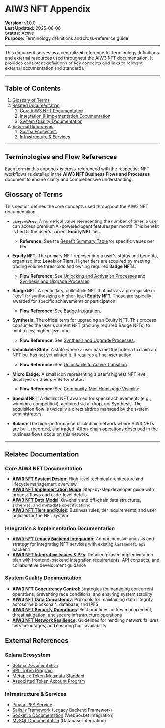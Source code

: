 # AIW3 NFT Appendix

<!-- Document Metadata -->
**Version:** v1.0.0  
**Last Updated:** 2025-08-06  
**Status:** Active  
**Purpose:** Terminology definitions and cross-reference guide

---

This document serves as a centralized reference for terminology definitions and external resources used throughout the AIW3 NFT documentation. It provides consistent definitions of key concepts and links to relevant external documentation and standards.

---

## Table of Contents

1.  [Glossary of Terms](#glossary-of-terms)
2.  [Related Documentation](#related-documentation)
    1.  [Core AIW3 NFT Documentation](#core-aiw3-nft-documentation)
    2.  [Integration & Implementation Documentation](#integration--implementation-documentation)
    3.  [System Quality Documentation](#system-quality-documentation)
3.  [External References](#external-references)
    1.  [Solana Ecosystem](#solana-ecosystem)
    2.  [Infrastructure & Services](#infrastructure--services)

---

## Terminologies and Flow References

Each term in this appendix is cross-referenced with the respective NFT workflows as detailed in the **AIW3 NFT Business Flows and Processes** document to ensure clarity and comprehensive understanding.

## Glossary of Terms

This section defines the core concepts used throughout the AIW3 NFT documentation.

-   **`aiagentUses`**: A numerical value representing the number of times a user can access premium AI-powered agent features per month. This benefit is tied to the user's current **Equity NFT** tier.
    -   **Reference:** See the [Benefit Summary Table](./AIW3-NFT-Tiers-and-Rules.md#benefit-summary-table) for specific values per tier.

-   **Equity NFT:** The primary NFT representing a user's status and benefits, organized into **Levels** or **Tiers**. Higher tiers are acquired by meeting trading volume thresholds and owning required **Badge NFTs**.
    -   **Flow Reference:** See [Unlocking and Activation Processes](./AIW3-NFT-Business-Flows-and-Processes.md#unlocking-and-activation-processes) and [Synthesis and Upgrade Processes](./AIW3-NFT-Business-Flows-and-Processes.md#synthesis-and-upgrade-processes).

-   **Badge NFT:** A secondary, collectible NFT that acts as a prerequisite or "key" for synthesizing a higher-level **Equity NFT**. These are typically awarded for specific achievements or participation.
    -   **Flow Reference:** See [Badge Integration](./AIW3-NFT-Business-Flows-and-Processes.md#badge-integration).

-   **Synthesis:** The official term for upgrading an Equity NFT. This process consumes the user's current NFT (and any required Badge NFTs) to mint a new, higher-level one.
    -   **Flow Reference:** See [Synthesis and Upgrade Processes](./AIW3-NFT-Business-Flows-and-Processes.md#synthesis-and-upgrade-processes).

-   **Unlockable State:** A state where a user has met the criteria to claim an NFT but has not yet minted it. It requires a final user action.
    -   **Flow Reference:** See [Unlockable to Active Transition](./AIW3-NFT-Business-Flows-and-Processes.md#unlockable-to-active-transition).

-   **Micro Badge:** A small icon representing a user's highest NFT level, displayed on their profile for status.
    -   **Flow Reference:** See [Community-Mini Homepage Visibility](./AIW3-NFT-Business-Flows-and-Processes.md#community-mini-homepage-visibility).

-   **Special NFT:** A distinct NFT awarded for special achievements (e.g., winning a competition), acquired via airdrop, not Synthesis. The acquisition flow is typically a direct airdrop managed by the system administrators.

-   **Solana:** The high-performance blockchain network where AIW3 NFTs are built, recorded, and traded. All on-chain operations described in the business flows occur on this network.

---

## Related Documentation

### Core AIW3 NFT Documentation
- **[AIW3 NFT System Design](./AIW3-NFT-System-Design.md)**: High-level technical architecture and lifecycle management overview
- **[AIW3 NFT Implementation Guide](./AIW3-NFT-Implementation-Guide.md)**: Step-by-step developer guide with process flows and code-level details
- **[AIW3 NFT Data Model](./AIW3-NFT-Data-Model.md)**: On-chain and off-chain data structures, schemas, and metadata specifications
- **[AIW3 NFT Tiers and Rules](./AIW3-NFT-Tiers-and-Rules.md)**: Business rules, tier requirements, and user policies for the NFT system

### Integration & Implementation Documentation
- **[AIW3 NFT Legacy Backend Integration](./AIW3-NFT-Legacy-Backend-Integration.md)**: Comprehensive analysis and strategy for integrating NFT services with existing `lastmemefi-api` backend
- **[AIW3 NFT Integration Issues & PRs](./AIW3-NFT-Integration-Issues-PRs.md)**: Detailed phased implementation plan with frontend-backend integration requirements, API contracts, and collaborative development guidance

### System Quality Documentation
- **[AIW3 NFT Concurrency Control](./AIW3-NFT-Concurrency-Control.md)**: Strategies for managing concurrent operations, preventing race conditions, and ensuring system stability
- **[AIW3 NFT Data Consistency](./AIW3-NFT-Data-Consistency.md)**: Protocols for maintaining data integrity across the blockchain, database, and IPFS
- **[AIW3 NFT Security Operations](./AIW3-NFT-Security-Operations.md)**: Best practices for key management, threat mitigation, and secure infrastructure operations
- **[AIW3 NFT Network Resilience](./AIW3-NFT-Network-Resilience.md)**: Guidelines for handling network failures, service outages, and ensuring high availability

## External References

### Solana Ecosystem
- [Solana Documentation](https://docs.solana.com/)
- [SPL Token Program](https://spl.solana.com/token)
- [Metaplex Token Metadata Standard](https://docs.metaplex.com/programs/token-metadata/)
- [Associated Token Account Program](https://spl.solana.com/associated-token-account)

### Infrastructure & Services
- [Pinata IPFS Service](https://pinata.cloud)
- [Sails.js Framework](https://sailsjs.com/) (Legacy Backend Framework)
- [Socket.io Documentation](https://socket.io/docs/) (WebSocket Integration)
- [MySQL Documentation](https://dev.mysql.com/doc/) (Database Integration)
